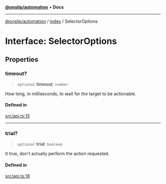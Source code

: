 [**@onslip/automation**](../../README.md) • **Docs**

***

[@onslip/automation](../../README.md) / [index](../README.md) / SelectorOptions

# Interface: SelectorOptions

## Properties

### timeout?

> `optional` **timeout**: `number`

How long, in milliseconds, to wait for the target to be actionable.

#### Defined in

[src/api.ts:15](https://github.com/Onslip/automation/blob/55b36c4eed89afe82661a6ac79a41de9a854a3d0/src/api.ts#L15)

***

### trial?

> `optional` **trial**: `boolean`

It true, don't actually perform the action requested.

#### Defined in

[src/api.ts:18](https://github.com/Onslip/automation/blob/55b36c4eed89afe82661a6ac79a41de9a854a3d0/src/api.ts#L18)
